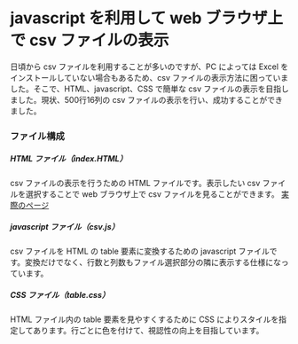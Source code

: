 # javascript を利用して web ブラウザ上で csv ファイルの表示
日頃から csv ファイルを利用することが多いのですが、PC によっては Excel をインストールしていない場合もあるため、csv ファイルの表示方法に困っていました。そこで、HTML、javascript、CSS で簡単な csv ファイルの表示を目指しました。現状、500行16列の csv ファイルの表示を行い、成功することができました。
### ファイル構成
##### HTML ファイル（index.HTML）
csv ファイルの表示を行うための HTML ファイルです。表示したい csv ファイルを選択することで web ブラウザ上で csv ファイルを見ることができます。
[実際のページ](./index.html)
##### javascript ファイル（csv.js）
csv ファイルを HTML の table 要素に変換するための javascript ファイルです。変換だけでなく、行数と列数もファイル選択部分の隣に表示する仕様になっています。
##### CSS ファイル（table.css）
HTML ファイル内の table 要素を見やすくするために CSS によりスタイルを指定してあります。行ごとに色を付けて、視認性の向上を目指しています。